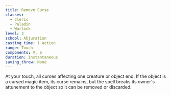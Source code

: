 ```yaml
---
title: Remove Curse
classes:
  - Cleric
  - Paladin
  - Warlock
level: 3
school: Abjuration
casting_time: 1 action
range: Touch
components: V, S
duration: Instantaneous
saving_throw: None
---
```


At your touch, all curses affecting one creature or object end. If the object is a cursed magic item, its curse remains, but the spell breaks its owner's attunement to the object so it can be removed or discarded.
